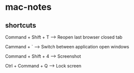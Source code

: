 # mac-notes


## shortcuts

Command + Shift + T --> Reopen last browser closed tab 

Cammand + \` --> Switch between application open windows

Command + Shift + 4 --> Screenshot

Ctrl + Command + Q --> Lock screen

